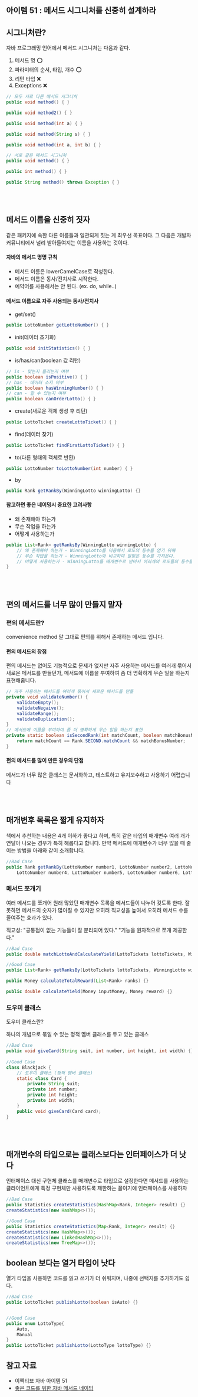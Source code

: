 ## 아이템 51 : 메서드 시그니처를 신중히 설계하라

## 시그니처란?

자바 프로그래밍 언어에서 메서드 시그니처는 다음과 같다.

1. 메서드 명 ⭕️
2. 파라미터의 순서, 타입, 개수 ⭕️
3. 리턴 타입 ❌
4. Exceptions ❌

``` java
// 모두 서로 다른 메서드 시그니처
public void method() { } 

public void method2() { } 

public void method(int a) { } 

public void method(String s) { }

public void method(int a, int b) { }
```

``` java
// 서로 같은 메서드 시그니처
public void method() { } 

public int method() { } 

public String method() throws Exception { } 
```

<br></br>

## 메서드 이름을 신중히 짓자

같은 패키지에 속한 다른 이름들과 일관되게 짓는 게 최우선 목표이다. 
그 다음은 개발자 커뮤니티에서 널리 받아들여지는 이름을 사용하는 것이다.


#### 자바의 메서드 명명 규칙
- 메서드 이름은 lowerCamelCase로 작성한다.
- 메서드 이름은 동사/전치사로 시작한다.
- 예약어를 사용해서는 안 된다. (ex. do, while..)

#### 메서드 이름으로 자주 사용되는 동사/전치사
- get/set()
``` java
public LottoNumber getLottoNumber() { } 
```
- init(데이터 초기화)
``` java
public void initStatistics() { } 
```
- is/has/can(boolean 값 리턴)
``` java
// is - 맞는지 틀리는지 여부
public boolean isPositive() { }
// has - 데이터 소지 여부
public boolean hasWinningNumber() { } 
// can - 할 수 있는지 여부
public boolean canOrderLotto() { } 
```
- create(새로운 객체 생성 후 리턴)
``` java
public LottoTicket createLottoTicket() { } 
```
- find(데이터 찾기)
``` java
public LottoTicket findFirstLottoTicket() { } 
```
- to(다른 형태의 객체로 반환)
``` java
public LottoNumber toLottoNumber(int number) { }
```
- by
``` java
public Rank getRankBy(WinningLotto winningLotto) {}
```

#### 참고하면 좋은 네이밍시 중요한 고려사항
- 왜 존재해야 하는가
- 무슨 작업을 하는가
- 어떻게 사용하는가

``` java
public List<Rank> getRanksBy(WinningLotto winningLotto) {
    // 왜 존재해야 하는가 - WinningLotto를 이용해서 로또의 등수를 얻기 위해
    // 무슨 작업을 하는가 - WinningLotto와 비교하여 알맞은 등수를 가져온다.
    // 어떻게 사용하는가 - WinningLotto를 매개변수로 받아서 여러개의 로또들의 등수를 계산한다. 
}
```
<br></br>

## 편의 메서드를 너무 많이 만들지 말자

### 편의 메서드란?
convenience method 말 그대로 편의를 위해서 존재하는 메서드 입니다.

#### 편의 메서드의 장점
편의 메서드는 없어도 기능적으로 문제가 없지만 자주 사용하는 메서드를 여러개 묶어서 
새로운 메서드를 만들던가, 메서드에 이름을 부여하여 좀 더 명확하게 무슨 일을 하는지 
표현해줍니다.  

``` java
// 자주 사용하는 메서드를 여러개 묶어서 새로운 메서드를 만듦
private void validateNumber() {
    validateEmpty();
    validateNegaive();
    validateRange();
    validateDuplication();
}
// 메서드에 이름을 부여하여 좀 더 명확하게 무슨 일을 하는지 표현
private static boolean isSecondRank(int matchCount, boolean matchBonusNumber) {
    return matchCount == Rank.SECOND.matchCount && matchBonusNumber;
}
```

#### 편의 메서드를 많이 만든 경우의 단점
메서드가 너무 많은 클래스는 문서화하고, 테스트하고 유지보수하고 사용하기 어렵습니다

<br></br>

## 매개변후 목록은 짧게 유지하자

책에서 추천하는 내용은 4개 이하가 좋다고 하며, 특히 같은 타입의 매개변수 여러 개가 연달아 나오는 경우가 특히 해롭다고 합니다.
만약 메서드에 매개변수가 너무 많을 때 줄이는 방법을 아래와 같이 소개합니다.

``` java
//Bad Case
public Rank getRankBy(LottoNumber number1, LottoNumber number2, LottoNumber number3, 
    LottoNumber number4, LottoNumber number5, LottoNumber number6, LottoNumber bonus) {}
```

### 메서드 쪼개기

여러 메서드를 쪼개어 원래 많았던 매개변수 목록을 메서드들이 나누어 갖도록 한다. 
잘못하면 메서드의 숫자가 많아질 수 있지만 오히려 직교성을 높여서 오히려 메서드 수를 줄여주는
효과가 있다.

직교성: "공통점이 없는 기능들이 잘 분리되어 있다." "기능을 원자적으로 쪼개 제공한다."

``` java
//Bad Case
public double matchLottoAndCalculateYield(LottoTickets lottoTickets, WinningLotto winningLotto, Money inputMoney, ....) {}

//Good Case
public List<Rank> getRanksBy(LottoTickets lottoTickets, WinningLotto winningLotto) {}

public Money calculateTotalReward(List<Rank> ranks) {}

public double calculateYield(Money inputMoney, Money reward) {}
```

### 도우미 클래스

도우미 클래스란?

하나의 개념으로 묶일 수 있는 정적 멤버 클래스를 두고 있는 클래스

``` java
//Bad Case
public void giveCard(String suit, int number, int height, int width) {}
    
//Good Case
class Blackjack {
    // 도우미 클래스 (정적 멤버 클래스)
    static class Card {
        private String suit;
        private int number;
        private int height;
        private int width;
    }
    public void giveCard(Card card);
}
```

<br></br>

## 매개변수의 타입으로는 클래스보다는 인터페이스가 더 낫다

인터페이스 대신 구현체 클래스를 매개변수로 타입으로 설정한다면 메서드를 사용하는 클라이언트에게
특정 구현체만 사용하도록 제한하는 꼴이기에 인터페이스를 사용하자

``` java
//Bad Case
public Statistics createStatistics(HashMap<Rank, Integer> result) {}
createStatistics(new HashMap<>());

//Good Case
public Statistics createStatistics(Map<Rank, Integer> result) {}
createStatistics(new HashMap<>());
createStatistics(new LinkedHashMap<>());
createStatistics(new TreeMap<>());
```

## boolean 보다는 열거 타입이 낫다

열거 타입을 사용하면 코드를 읽고 쓰기가 더 쉬워지며, 나중에 선택지를 추가하기도 쉽다.

``` java
//Bad Case
public LottoTicket publishLotto(boolean isAuto) {}


//Good Case
public enum LottoType{
    Auto,
    Manual
}
public LottoTicket publishLotto(LottoType lottoType) {}
```

## 참고 자료

- 이펙티브 자바 아이템 51
- [좋은 코드를 위한 자바 메서드 네이밍](https://tecoble.techcourse.co.kr/post/2020-04-26-Method-Naming/)